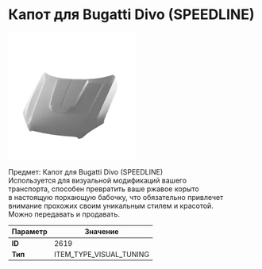 # Капот для Bugatti Divo (SPEEDLINE)

![Item Image](../img/2619.webp?raw=true)

Предмет: Капот для Bugatti Divo (SPEEDLINE)<br>Используется для визуальной модификаций вашего<br>транспорта, способен превратить ваше ржавое корыто<br>в настоящую порхающую бабочку, что обязательно привлечет<br>внимание прохожих своим уникальным стилем и красотой.<br>Можно передавать и продавать.


| Параметр | Значение |
|----------|----------|
| **ID** | 2619 |
| **Тип** | ITEM_TYPE_VISUAL_TUNING |

